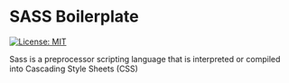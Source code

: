 # SASS Boilerplate

[![License: MIT](https://img.shields.io/badge/License-MIT-yellow.svg)](https://opensource.org/licenses/MIT)

Sass is a preprocessor scripting language that is interpreted or compiled into Cascading Style Sheets (CSS)
